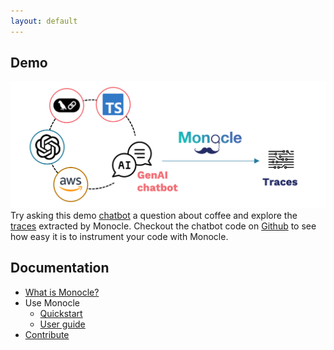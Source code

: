 ```yaml
---
layout: default
---
```


## Demo

[![Coffee chatbot](assets/img/monocle_chatbot_aws.png)](https://qvtzjqzfun.us-east-1.awsapprunner.com)
Try asking this demo [chatbot](https://qvtzjqzfun.us-east-1.awsapprunner.com) a question about coffee and explore the [traces](https://qvtzjqzfun.us-east-1.awsapprunner.com/s3) extracted by Monocle. Checkout the chatbot code on [Github](https://github.com/okahu/chatbot-coffee-lambda) to see how easy it is to instrument your code with Monocle.

## Documentation

- [What is Monocle?](documentation/What-is-monocle.md)
- Use Monocle
  - [Quickstart](documentation/quickstart.md)
  - [User guide](documentation/Monocle_User_Guide.md)
- [Contribute](documentation/Monocle_contributor_guide.md)
